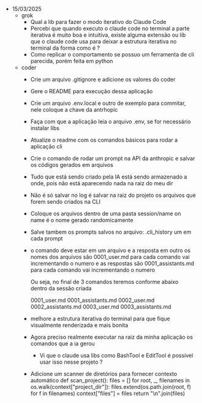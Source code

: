 - 15/03/2025
  - grok
    - Qual a lib para fazer o modo iterativo do Claude Code 
    - Percebi que quando executo o claude code no terminal a parte iterativa é muito boa e intuitiva, existe alguma extensão ou lib que o claude code usa para deixar a estrutura iterativa no terminal da forma como é ? 
    - Como replicar o comportamento se possuo um ferramenta de cli parecida, porém feita em python 
  - coder
    - Crie um arquivo .gitignore e adicione os valores do coder
    - Gere o README para execução dessa aplicação
    - Crie um arquivo .env.local e outro de exemplo para commitar, nele coloque a chave da antrhopic
    - Faça com que a aplicação leia o arquivo .env, se for necessário instalar libs
    - Atualize o readme com os comandos básicos para rodar a aplicação cli
    - Crie o comando de rodar um prompt na API da anthropic e salvar os códigos gerados em arquivos
    - Tudo que está sendo criado pela IA está sendo armazenado a onde, pois não está aparecendo nada na raiz do meu dir
    - Não é só salvar no log é salvar na raiz do projeto os arquivos que forem sendo criados na CLI
    - Coloque os arquivos dentro de uma pasta session/name 
        on name é o nome gerado randomicamente
    - Salve tambem os prompts salvos no arquivo: .cli_history um em cada prompt
    - o comando deve estar em um arquivo e a resposta em outro
      os nomes dos arquivos são 0001_user.md para cada comando vai incrementando o numero 
      e as respostas são 0001_assistants.md para cada comando vai incrementando o numero

      Ou seja, no final de 3 comandos teremos conforme abaixo dentro da sessão criada

      0001_user.md
      0001_assistants.md
      0002_user.md
      0002_assistants.md
      0003_user.md
      0003_assistants.md
    - melhore a estrutura iterativa do terminal para que fique visualmente renderizada e mais bonita
    - Agora preciso realmente executar na raiz da minha aplicação os comandos que a ia gerou
      - Vi que o claude usa libs como BashTool e EditTool é possível usar isso nesse projeto ? 
    - Adicione um scanner de diretórios para fornecer contexto automático
      def scan_project():
        files = []
        for root, _, filenames in os.walk(context["project_dir"]):
            files.extend(os.path.join(root, f) for f in filenames)
        context["files"] = files
        return "\n".join(files)


